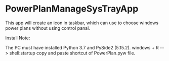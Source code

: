 # PowerPlanManageSysTrayApp

This app will create an icon in taskbar, which can use to choose windows power plans without using control panal. 



Install Note:

The PC must have installed Python 3.7 and PySide2 (5.15.2).
windows + R --> shell:startup
copy and paste shortcut of PowerPlan.pyw file.
